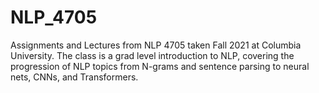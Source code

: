 # NLP_4705

Assignments and Lectures from NLP 4705 taken Fall 2021 at Columbia University. The class is a grad level introduction to NLP, covering the progression
of NLP topics from N-grams and sentence parsing to neural nets, CNNs, and Transformers. 

